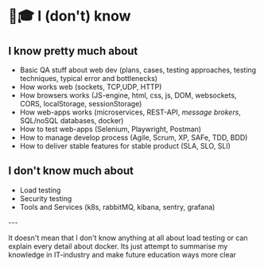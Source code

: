 # 👨🎓 I (don't) know

## I know pretty much about

* Basic QA stuff about web dev (plans, cases, testing approaches, testing techniques, typical error and bottlenecks)
* How works web (sockets, TCP,UDP, HTTP)
* How browsers works (JS-engine, html, css, js, DOM, websockets, CORS, localStorage, sessionStorage)
* How web-apps works (microservices, REST-API, _message brokers_, SQL/noSQL databases, docker)
* How to test web-apps (Selenium, Playwright, Postman)
* How to manage develop process (Agile, Scrum, XP, SAFe, TDD, BDD)
* How to deliver stable features for stable product (SLA, SLO, SLI)

## I don't know much about

* Load testing
* Security testing
* Tools and Services (k8s, rabbitMQ, kibana, sentry, grafana)

\---

It doesn't mean that I don't know anything at all about load testing or can explain every detail about docker. Its just attempt to summarise my knowledge in IT-industry and make future education ways more clear
